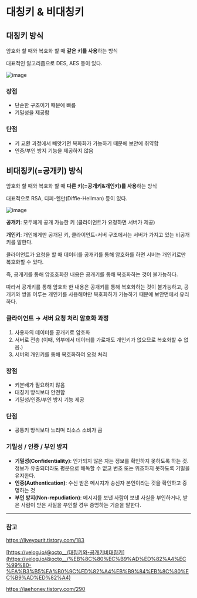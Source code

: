 # 대칭키 & 비대칭키

## 대칭키 방식

암호화 할 때와 복호화 할 때 **같은 키를 사용**하는 방식

대표적인 알고리즘으로 DES, AES 등이 있다.

![image](https://github.com/Ahrang777/CS-Study/assets/100702397/e182f110-2211-45a4-a018-c009a8df38e0)


### 장점

- 단순한 구조이기 때문에 빠름
- 기밀성을 제공함

### 단점

- 키 교환 과정에서 빼앗기면 복화화가 가능하기 때문에 보안에 취약함
- 인증/부인 방지 기능을 제공하지 않음

## 비대칭키(=공개키) 방식

암호화 할 때와 복호화 할 때 **다른 키(=공개키&개인키)를 사용**하는 방식

대표적으로 RSA, 디피-헬만(Diffie-Hellman) 등이 있다.

![image](https://github.com/Ahrang777/CS-Study/assets/100702397/3a5bf645-b549-40c0-9afc-e0e4e3b6a2d9)


**공개키**: 모두에게 공개 가능한 키 (클라이언트가 요청하면 서버가 제공)

**개인키**: 개인에게만 공개된 키, 클라이언트-서버 구조에서는 서버가 가지고 있는 비공개키를 말한다.

클라이언트가 요청을 할 때 데이터를 공개키를 통해 암호화를 하면 서버는 개인키로만 복호화할 수 있다.

즉, 공개키를 통해 암호호화한 내용은 공개키를 통해 복호화하는 것이 불가능하다.

따라서 공개키를 통해 암호화 한 내용은 공개키를 통해 복호화하는 것이 불가능하고, 공개키와 쌍을 이루는 개인키를 사용해야만 복호화하가 가능하기 때문에 보안면에서 유리하다.

### 클라이언트 → 서버 요청 처리 암호화 과정

1. 사용자의 데이터를 공개키로 암호화
2. 서버로 전송 (이때, 외부에서 데이터를 가로채도 개인키가 없으므로 복호화할 수 없음.)
3. 서버의 개인키를 통해 복호화하여 요청 처리

### 장점

- 키분배가 필요하지 않음
- 대칭키 방식보다 안전함
- 기밀성/인증/부인 방지 기능 제공

### 단점

- 공통키 방식보다 느리며 리소스 소비가 큼

### 기밀성 / 인증 / 부인 방지

- **기밀성(Confidentiality)**: 인가되지 않은 자는 정보를 확인하지 못하도록 하는 것. 정보가 유출되더라도 평문으로 해독할 수 없고 변조 또는 위조하지 못하도록 기밀을 유지한다.
- **인증(Authentication)**: 수신 받은 메시지가 송신자 본인이라는 것을 확인하고 증명하는 것
- **부인 방지(Non-repudiation)**: 메시지를 보낸 사람이 보낸 사실을 부인하거나, 받은 사람이 받은 사실을 부인할 경우 증명하는 기술을 말한다.

---

### 참고

https://liveyourit.tistory.com/183

[https://velog.io/@octo__/대칭키와-공개키비대칭키](https://velog.io/@octo__/%EB%8C%80%EC%B9%AD%ED%82%A4%EC%99%80-%EA%B3%B5%EA%B0%9C%ED%82%A4%EB%B9%84%EB%8C%80%EC%B9%AD%ED%82%A4)

https://jaehoney.tistory.com/290
